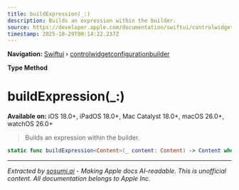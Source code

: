 ```yaml
---
title: buildExpression(_:)
description: Builds an expression within the builder.
source: https://developer.apple.com/documentation/swiftui/controlwidgetconfigurationbuilder/buildexpression(_:)
timestamp: 2025-10-29T00:14:22.237Z
---
```


**Navigation:** [Swiftui](/documentation/swiftui) › [controlwidgetconfigurationbuilder](/documentation/swiftui/controlwidgetconfigurationbuilder)

**Type Method**

# buildExpression(_:)

**Available on:** iOS 18.0+, iPadOS 18.0+, Mac Catalyst 18.0+, macOS 26.0+, watchOS 26.0+

> Builds an expression within the builder.

```swift
static func buildExpression<Content>(_ content: Content) -> Content where Content : ControlWidgetConfiguration
```

---

*Extracted by [sosumi.ai](https://sosumi.ai) - Making Apple docs AI-readable.*
*This is unofficial content. All documentation belongs to Apple Inc.*
